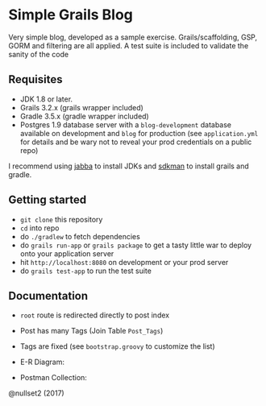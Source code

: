 # Simple Grails Blog

Very simple blog, developed as a sample exercise. Grails/scaffolding, GSP, GORM and filtering are all applied.
A test suite is included to validate the sanity of the code

## Requisites

* JDK 1.8 or later.
* Grails 3.2.x (grails wrapper included)
* Gradle 3.5.x (gradle wrapper included)
* Postgres 1.9 database server with a `blog-development` database available on development and `blog` for production (see `application.yml` for details and be wary not to reveal your prod credentials on a public repo)

I recommend using [jabba](https://github.com/shyiko/jabba) to install JDKs and [sdkman](http://sdkman.io/) to install grails and gradle.

## Getting started

* `git clone` this repository
* `cd` into repo
* do `./gradlew` to fetch dependencies
* do `grails run-app` or `grails package` to get a tasty little war to deploy onto your application server
* hit `http://localhost:8080` on development or your prod server
* do `grails test-app` to run the test suite

## Documentation

* `root` route is redirected directly to post index
* Post has many Tags (Join Table `Post_Tags`)
* Tags are fixed (see `bootstrap.groovy` to customize the list)

* E-R Diagram: 
* Postman Collection: 

@nullset2 (2017)